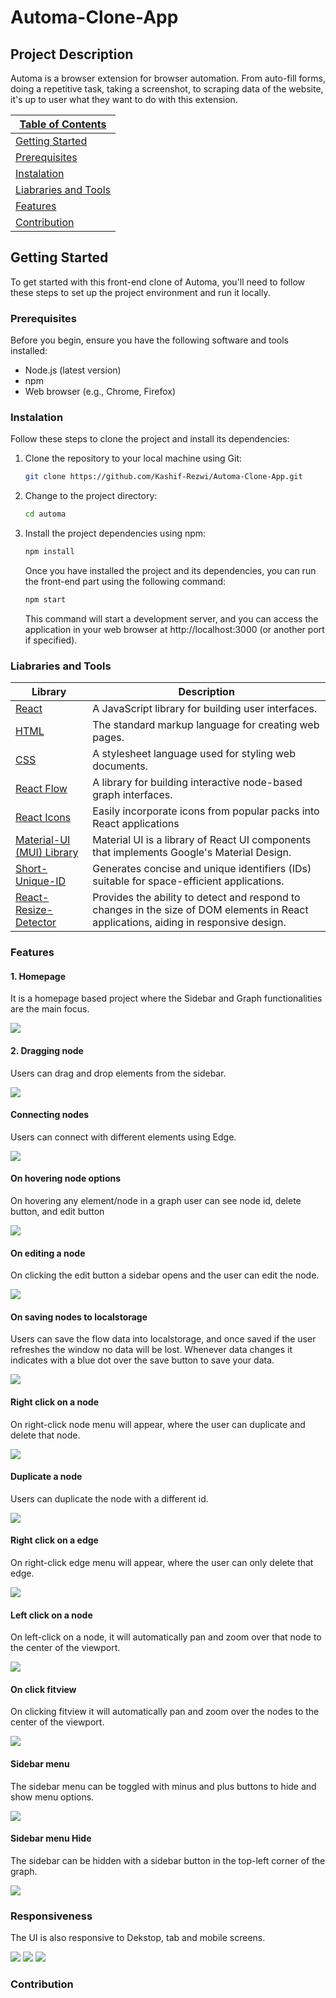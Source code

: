 # Automa-Clone-App

## Project Description

Automa is a browser extension for browser automation. From auto-fill forms, doing a repetitive task, taking a screenshot, to scraping data of the website, it's up to user what they want to do with this extension.

| [Table of Contents](#table-of-contents)       |
| --------------------------------------------- |
| [Getting Started](#getting-started)           |
| [Prerequisites](#prerequisites)               |
| [Instalation](#instalation)                   |
| [Liabraries and Tools](#liabraries-and-tools) |
| [Features](#features)                         |
| [Contribution](#contribution)                 |

## Getting Started

To get started with this front-end clone of Automa, you'll need to follow these steps to set up the project environment and run it locally.

### Prerequisites

Before you begin, ensure you have the following software and tools installed:

- Node.js (latest version)
- npm
- Web browser (e.g., Chrome, Firefox)

### Instalation

Follow these steps to clone the project and install its dependencies:

1. Clone the repository to your local machine using Git:

   ```bash
   git clone https://github.com/Kashif-Rezwi/Automa-Clone-App.git
   ```

2. Change to the project directory:

   ```bash
   cd automa
   ```

3. Install the project dependencies using npm:

   ```bash
   npm install
   ```

   Once you have installed the project and its dependencies, you can run the front-end part using the following command:

   ```bash
   npm start
   ```

   This command will start a development server, and you can access the application in your web browser at http://localhost:3000 (or another port if specified).

### Liabraries and Tools

| Library                                                                      | Description                                                                                                                           |
| ---------------------------------------------------------------------------- | ------------------------------------------------------------------------------------------------------------------------------------- |
| [React](https://reactjs.org/)                                                | A JavaScript library for building user interfaces.                                                                                    |
| [HTML](https://developer.mozilla.org/en-US/docs/Web/HTML)                    | The standard markup language for creating web pages.                                                                                  |
| [CSS](https://developer.mozilla.org/en-US/docs/Web/CSS)                      | A stylesheet language used for styling web documents.                                                                                 |
| [React Flow](https://reactflow.dev/)                                         | A library for building interactive node-based graph interfaces.                                                                       |
| [React Icons](https://react-icons.github.io/react-icons/)                    | Easily incorporate icons from popular packs into React applications                                                                   |
| [Material-UI (MUI) Library](https://mui.com/material-ui/getting-started/)    | Material UI is a library of React UI components that implements Google's Material Design.                                             |
| [Short-Unique-ID](https://www.npmjs.com/package/short-unique-id)             | Generates concise and unique identifiers (IDs) suitable for space-efficient applications.                                             |
| [React-Resize-Detector](https://www.npmjs.com/package/react-resize-detector) | Provides the ability to detect and respond to changes in the size of DOM elements in React applications, aiding in responsive design. |

### Features

<h4>1. Homepage</h4>
<p>It is a homepage based project where the Sidebar and Graph functionalities are the main focus.</p>
<img src="https://raw.githubusercontent.com/Kashif-Rezwi/Project-Screenshots/main/home.png" />

<h4>2. Dragging node</h4>
<p>Users can drag and drop elements from the sidebar.</p>
<img src="https://github.com/Kashif-Rezwi/Project-Screenshots/blob/main/dragging-node.png" />

<h4>Connecting nodes</h4>
<p>Users can connect with different elements using Edge.</p>
<img src="https://github.com/Kashif-Rezwi/Project-Screenshots/blob/main/connecting-nodes.png" />

<h4>On hovering node options</h4>
<p>On hovering any element/node in a graph user can see node id, delete button, and edit button</p>
<img src="https://github.com/Kashif-Rezwi/Project-Screenshots/blob/main/onhover-node.png" />

<h4>On editing a node</h4>
<p>On clicking the edit button a sidebar opens and the user can edit the node.</p>
<img src="https://github.com/Kashif-Rezwi/Project-Screenshots/blob/main/onedit-node.png" />

<h4>On saving nodes to localstorage</h4>
<p>Users can save the flow data into localstorage, and once saved if the user refreshes the window no data will be lost. Whenever data changes it indicates with a blue dot over the save button to save your data.</p>
<img src="https://github.com/Kashif-Rezwi/Project-Screenshots/blob/main/onsave-node.png" />

<h4>Right click on a node</h4>
<p>On right-click node menu will appear, where the user can duplicate and delete that node.</p>
<img src="https://github.com/Kashif-Rezwi/Project-Screenshots/blob/main/onRightClickMenu-node.png" />

<h4>Duplicate a node</h4>
<p>Users can duplicate the node with a different id.</p>
<img src="https://github.com/Kashif-Rezwi/Project-Screenshots/blob/main/onDuplicate-node.png" />

<h4>Right click on a edge</h4>
<p>On right-click edge menu will appear, where the user can only delete that edge.</p>
<img src="https://github.com/Kashif-Rezwi/Project-Screenshots/blob/main/onRightClickMenu-edge.png" />

<h4>Left click on a node</h4>
<p>On left-click on a node, it will automatically pan and zoom over that node to the center of the viewport.</p>
<img src="https://github.com/Kashif-Rezwi/Project-Screenshots/blob/main/onClicking-node.png" />

<h4>On click fitview</h4>
<p>On clicking fitview it will automatically pan and zoom over the nodes to the center of the viewport.</p>
<img src="https://github.com/Kashif-Rezwi/Project-Screenshots/blob/main/onfitview-nodes.png" />

<h4>Sidebar menu</h4>
<p> The sidebar menu can be toggled with minus and plus buttons to hide and show menu options.</p>
<img src="https://github.com/Kashif-Rezwi/Project-Screenshots/blob/main/onMinus-sidebar.png" />

<h4>Sidebar menu Hide</h4>
<p>The sidebar can be hidden with a sidebar button in the top-left corner of the graph.</p>
<img src="https://github.com/Kashif-Rezwi/Project-Screenshots/blob/main/hide-sidebar.png" />

<h3>Responsiveness</h3>
<p>The UI is also responsive to Dekstop, tab and mobile screens.</p>
<img src="https://github.com/Kashif-Rezwi/Project-Screenshots/blob/main/responsive-1.png" />
<img src="https://github.com/Kashif-Rezwi/Project-Screenshots/blob/main/responsive-2.png" />
<img src="https://github.com/Kashif-Rezwi/Project-Screenshots/blob/main/responsive-3.png" />

### Contribution

